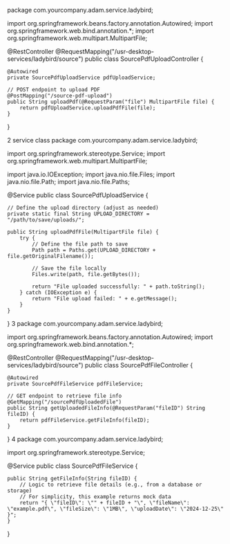 package com.yourcompany.adam.service.ladybird;

import org.springframework.beans.factory.annotation.Autowired;
import org.springframework.web.bind.annotation.*;
import org.springframework.web.multipart.MultipartFile;

@RestController
@RequestMapping("/usr-desktop-services/ladybird/source")
public class SourcePdfUploadController {

    @Autowired
    private SourcePdfUploadService pdfUploadService;

    // POST endpoint to upload PDF
    @PostMapping("/source-pdf-upload")
    public String uploadPdf(@RequestParam("file") MultipartFile file) {
        return pdfUploadService.uploadPdfFile(file);
    }
}

2
service class 
package com.yourcompany.adam.service.ladybird;

import org.springframework.stereotype.Service;
import org.springframework.web.multipart.MultipartFile;

import java.io.IOException;
import java.nio.file.Files;
import java.nio.file.Path;
import java.nio.file.Paths;

@Service
public class SourcePdfUploadService {

    // Define the upload directory (adjust as needed)
    private static final String UPLOAD_DIRECTORY = "/path/to/save/uploads/";

    public String uploadPdfFile(MultipartFile file) {
        try {
            // Define the file path to save
            Path path = Paths.get(UPLOAD_DIRECTORY + file.getOriginalFilename());
            
            // Save the file locally
            Files.write(path, file.getBytes());

            return "File uploaded successfully: " + path.toString();
        } catch (IOException e) {
            return "File upload failed: " + e.getMessage();
        }
    }
}
3
package com.yourcompany.adam.service.ladybird;

import org.springframework.beans.factory.annotation.Autowired;
import org.springframework.web.bind.annotation.*;

@RestController
@RequestMapping("/usr-desktop-services/ladybird/source")
public class SourcePdfFileController {

    @Autowired
    private SourcePdfFileService pdfFileService;

    // GET endpoint to retrieve file info
    @GetMapping("/sourcePdfUploadedFile")
    public String getUploadedFileInfo(@RequestParam("fileID") String fileID) {
        return pdfFileService.getFileInfo(fileID);
    }
}
4
package com.yourcompany.adam.service.ladybird;

import org.springframework.stereotype.Service;

@Service
public class SourcePdfFileService {

    public String getFileInfo(String fileID) {
        // Logic to retrieve file details (e.g., from a database or storage)
        // For simplicity, this example returns mock data
        return "{ \"fileID\": \"" + fileID + "\", \"fileName\": \"example.pdf\", \"fileSize\": \"1MB\", \"uploadDate\": \"2024-12-25\" }";
    }
}
